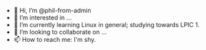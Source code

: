 - 👋 Hi, I’m @phil-from-admin
- 👀 I’m interested in ...
- 🌱 I’m currently learning Linux in general; studying towards LPIC 1.
- 💞️ I’m looking to collaborate on ...
- 📫 How to reach me: I'm shy.

<!---
phil-from-admin/phil-from-admin is a ✨ special ✨ repository because its `README.md` (this file) appears on your GitHub profile.
You can click the Preview link to take a look at your changes.
--->
